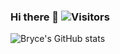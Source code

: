 ### Hi there 👋         ![Visitors](https://api.visitorbadge.io/api/visitors?path=https%3A%2F%2Fgithub.com%2Fbrycehills&show_icons=true&theme=tokyonight)  

<!--
**brycehills/brycehills** is a ✨ _special_ ✨ repository because its `README.md` (this file) appears on your GitHub profile.

Here are some ideas to get you started:

- 🔭 I’m currently working on ..
- 🌱 I’m currently learning ...
- 👯 I’m looking to collaborate on ...
- 🤔 I’m looking for help with ...
- 💬 Ask me about ...
- 📫 How to reach me: ...
- ⚡ Fun fact: ...
-->

![Bryce's GitHub stats](https://github-readme-stats.vercel.app/api?username=brycehills&count_private=true&show_icons=true&theme=tokyonight&include_all_commits=true)  


